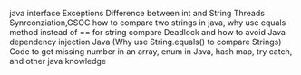 java interface
Exceptions
Difference between int and String
Threads
Synrconziation,GSOC
how to compare two strings in java,
why use equals method instead of == for string compare
Deadlock and how to avoid
Java dependency injection
Java (Why use String.equals() to compare Strings)
Code to get missing number in an array, enum in Java, hash map, try catch, and other java knowledge
